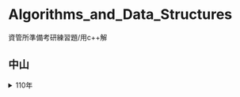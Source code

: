 # Algorithms_and_Data_Structures
資管所準備考研練習題/用c++解

## 中山
<details>
  <summary>110年</summary>
 
  -  資結5.(B) [反轉矩陣](./NSYSU/110/reverseArray.cpp)
  -  資結5.(C) [階層](./NSYSU/110/factorial.cpp)
  -  資結6.(E) [用BFS在graph搜索](./NSYSU/110/bfs_graph.py)  
     find (list) all connected components of a graph. -> 可用DFS或BFS
</details>
